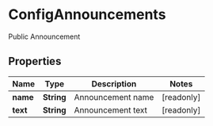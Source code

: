

# ConfigAnnouncements

Public Announcement

## Properties

Name | Type | Description | Notes
------------ | ------------- | ------------- | -------------
**name** | **String** | Announcement name |  [readonly]
**text** | **String** | Announcement text |  [readonly]



